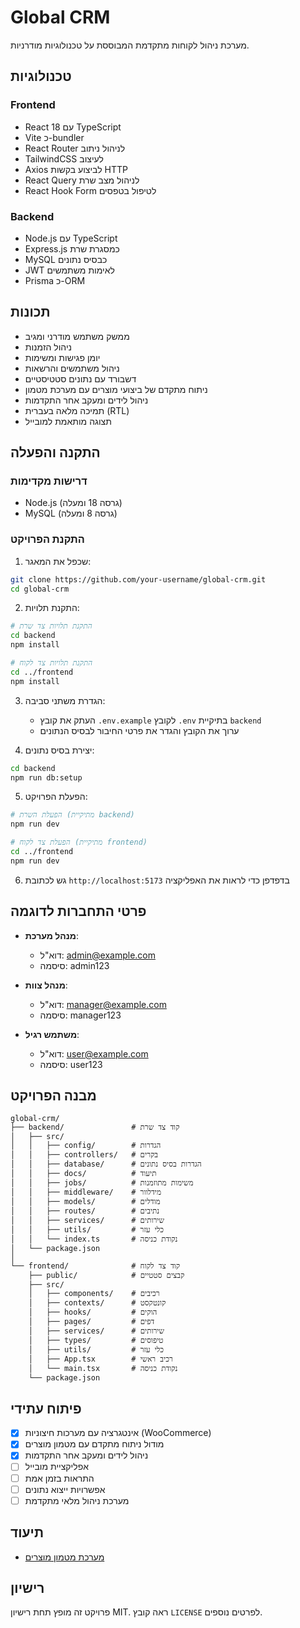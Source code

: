 # Global CRM

מערכת ניהול לקוחות מתקדמת המבוססת על טכנולוגיות מודרניות.

## טכנולוגיות

### Frontend
- React 18 עם TypeScript
- Vite כ-bundler
- React Router לניהול ניתוב
- TailwindCSS לעיצוב
- Axios לביצוע בקשות HTTP
- React Query לניהול מצב שרת
- React Hook Form לטיפול בטפסים

### Backend
- Node.js עם TypeScript
- Express.js כמסגרת שרת
- MySQL כבסיס נתונים
- JWT לאימות משתמשים
- Prisma כ-ORM

## תכונות

- ממשק משתמש מודרני ומגיב
- ניהול הזמנות
- יומן פגישות ומשימות
- ניהול משתמשים והרשאות
- דשבורד עם נתונים סטטיסטיים
- ניתוח מתקדם של ביצועי מוצרים עם מערכת מטמון
- ניהול לידים ומעקב אחר התקדמות
- תמיכה מלאה בעברית (RTL)
- תצוגה מותאמת למובייל

## התקנה והפעלה

### דרישות מקדימות
- Node.js (גרסה 18 ומעלה)
- MySQL (גרסה 8 ומעלה)

### התקנת הפרויקט

1. שכפל את המאגר:
```bash
git clone https://github.com/your-username/global-crm.git
cd global-crm
```

2. התקנת תלויות:
```bash
# התקנת תלויות צד שרת
cd backend
npm install

# התקנת תלויות צד לקוח
cd ../frontend
npm install
```

3. הגדרת משתני סביבה:
   - העתק את קובץ `.env.example` לקובץ `.env` בתיקיית `backend`
   - ערוך את הקובץ והגדר את פרטי החיבור לבסיס הנתונים

4. יצירת בסיס נתונים:
```bash
cd backend
npm run db:setup
```

5. הפעלת הפרויקט:
```bash
# הפעלת השרת (מתיקיית backend)
npm run dev

# הפעלת צד לקוח (מתיקיית frontend)
cd ../frontend
npm run dev
```

6. גש לכתובת `http://localhost:5173` בדפדפן כדי לראות את האפליקציה

## פרטי התחברות לדוגמה

- **מנהל מערכת**:
  - דוא"ל: admin@example.com
  - סיסמה: admin123

- **מנהל צוות**:
  - דוא"ל: manager@example.com
  - סיסמה: manager123

- **משתמש רגיל**:
  - דוא"ל: user@example.com
  - סיסמה: user123

## מבנה הפרויקט

```
global-crm/
├── backend/               # קוד צד שרת
│   ├── src/
│   │   ├── config/        # הגדרות
│   │   ├── controllers/   # בקרים
│   │   ├── database/      # הגדרות בסיס נתונים
│   │   ├── docs/          # תיעוד
│   │   ├── jobs/          # משימות מתוזמנות
│   │   ├── middleware/    # מידלוור
│   │   ├── models/        # מודלים
│   │   ├── routes/        # נתיבים
│   │   ├── services/      # שירותים
│   │   ├── utils/         # כלי עזר
│   │   └── index.ts       # נקודת כניסה
│   └── package.json
│
└── frontend/              # קוד צד לקוח
    ├── public/            # קבצים סטטיים
    ├── src/
    │   ├── components/    # רכיבים
    │   ├── contexts/      # קונטקסט
    │   ├── hooks/         # הוקים
    │   ├── pages/         # דפים
    │   ├── services/      # שירותים
    │   ├── types/         # טיפוסים
    │   ├── utils/         # כלי עזר
    │   ├── App.tsx        # רכיב ראשי
    │   └── main.tsx       # נקודת כניסה
    └── package.json
```

## פיתוח עתידי

- [x] אינטגרציה עם מערכות חיצוניות (WooCommerce)
- [x] מודול ניתוח מתקדם עם מטמון מוצרים
- [x] ניהול לידים ומעקב אחר התקדמות
- [ ] אפליקציית מובייל
- [ ] התראות בזמן אמת
- [ ] אפשרויות ייצוא נתונים
- [ ] מערכת ניהול מלאי מתקדמת

## תיעוד

- [מערכת מטמון מוצרים](backend/src/docs/product-cache.md)

## רישיון

פרויקט זה מופץ תחת רישיון MIT. ראה קובץ `LICENSE` לפרטים נוספים.
